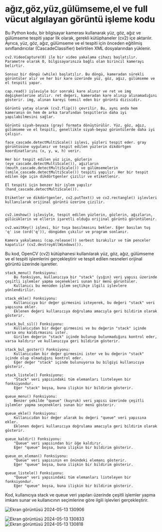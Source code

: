 <h1>ağız,göz,yüz,gülümseme,el ve full vücut algılayan görüntü işleme kodu</h1>


Bu Python kodu, bir bilgisayar kamerası kullanarak yüz, göz, ağız ve gülümseme tespiti yapar 
    İlk olarak, gerekli kütüphaneler (cv2) içe aktarılır. Ayrıca, yüz, göz, ağız, gülümseme ve el tespiti için önceden eğitilmiş sınıflandırıcılar (CascadeClassifier) belirtilen XML dosyalarından yüklenir.

    cv2.VideoCapture(0) ile bir video yakalama cihazı başlatılır. Parametre olarak 0, bilgisayarınıza bağlı olan birincil kamerayı belirtir.

    Sonsuz bir döngü (while) başlatılır. Bu döngü, kameradan sürekli görüntüler alır ve her bir kare üzerinde yüz, göz, ağız, gülümseme ve el tespiti yapar.
 
    cap.read() işleviyle bir sonraki kare alınır ve ret ve img değişkenlerine atılır. ret değeri, kameradan kare alınıp alınamadığını gösterir. img, alınan kareyi temsil eden bir görüntü dizisidir.
 
    Görüntü yatay olarak (cv2.flip()) çevrilir. Bu, aynı anda hem kameranın ön hem de arka tarafından tespitlerin daha iyi yapılabilmesini sağlar.

    Görüntü siyah-beyaza (gray) formata dönüştürülür. Yüz, göz, ağız, gülümseme ve el tespiti, genellikle siyah-beyaz görüntülerde daha iyi çalışır.

    face_cascade.detectMultiScale() işlevi, yüzleri tespit eder. gray görüntüsüne uygulanır ve tespit edilen yüzlerin dikdörtgen koordinatlarını (x, y, w, h) verir.

    Her bir tespit edilen yüz için, gözlerin (eye_cascade.detectMultiScale()), ağızların (mouth_cascade.detectMultiScale()) ve gülümsemelerin (smile_cascade.detectMultiScale()) tespiti yapılır. Her bir tespit edilen öğe için dikdörtgenler çizilir ve etiketlenir.

    El tespiti için benzer bir işlem yapılır (hand_cascade.detectMultiScale()).

    Etiketler ve dikdörtgenler, cv2.putText() ve cv2.rectangle() işlevleri kullanılarak orijinal görüntü üzerine çizilir.
    

    cv2.imshow() işleviyle, tespit edilen yüzlerin, gözlerin, ağızların, gülücüklerin ve ellerin işaretli olduğu orijinal görüntü görüntülenir.

    cv2.waitKey() işlevi, bir tuşa basılmasını bekler. Eğer basılan tuş 'q' ise (ord('q')), döngüden çıkılır ve program sonlanır.

    Kamera yakalaması (cap.release()) serbest bırakılır ve tüm penceler kapatılır (cv2.destroyAllWindows()).

Bu kod, OpenCV (cv2) kütüphanesi kullanılarak yüz, göz, ağız, gülümseme ve el tespiti işlemlerini gerçekleştirir ve tespit edilen nesneleri orijinal görüntü üzerinde işaretler.





    stack_menu() Fonksiyonu:
        Bu fonksiyon, kullanıcıya bir "stack" (yığın) veri yapısı üzerinde çeşitli işlemler yapma seçenekleri sunan bir menü görüntüler.
        Kullanıcı bu menüden işlem seçtikçe ilgili işlevlere yönlendirilir.

    stack_ekle() Fonksiyonu:
        Kullanıcıya bir değer girmesini isteyerek, bu değeri "stack" veri yapısına ekler.
        Eklenen değeri kullanıcıya doğrulama amacıyla geri bildirim olarak gösterir.

    stack_bul_sil() Fonksiyonu:
        Kullanıcıdan bir değer girmesini ve bu değerin "stack" içinde varsa onu kaldırmasını ister.
        Girilen değerin "stack" içinde bulunup bulunmadığını kontrol eder, varsa kaldırır ve kullanıcıya geri bildirim gösterir.

    stack_bul_goster() Fonksiyonu:
        Kullanıcıdan bir değer girmesini ister ve bu değerin "stack" içinde olup olmadığını kontrol eder.
        Eğer değer "stack" içinde bulunuyorsa bu bilgiyi kullanıcıya gösterir.

    stack_listele() Fonksiyonu:
        "Stack" veri yapısındaki tüm elemanları listeleyen bir fonksiyondur.
        Eğer "stack" boşsa, buna ilişkin bir bildirim gösterir.

    queue_menu() Fonksiyonu:
        Benzer şekilde "queue" (kuyruk) veri yapısı üzerinde çeşitli işlemler yapma seçenekleri sunan bir menü gösterir.

    queue_ekle() Fonksiyonu:
        Kullanıcıdan bir değer alarak bu değeri "queue" veri yapısına ekler.
        Eklenen değeri kullanıcıya doğrulama amacıyla geri bildirim olarak gösterir.

    queue_kaldir() Fonksiyonu:
        "Queue" veri yapısından bir öğe kaldırır.
        Eğer "queue" boşsa, buna ilişkin bir bildirim gösterir.

    queue_on_eleman() Fonksiyonu:
        "Queue" veri yapısının en önündeki elemanı gösterir.
        Eğer "queue" boşsa, buna ilişkin bir bildirim gösterir.

    queue_listele() Fonksiyonu:
        "Queue" veri yapısındaki tüm elemanları listeleyen bir fonksiyondur.
        Eğer "queue" boşsa, buna ilişkin bir bildirim gösterir.

Kod, kullanıcıya stack ve queue veri yapıları üzerinde çeşitli işlemler yapma imkanı sunar ve kullanıcının seçimlerine göre ilgili işlevleri gerçekleştirir.

![Ekran görüntüsü 2024-05-13 130906](https://github.com/arazumut/goruntu-isleme-And-Stack-Qeue/assets/150933483/a6d584e5-e37d-48f9-a762-3003d141e075)

![Ekran görüntüsü 2024-05-13 130833](https://github.com/arazumut/goruntu-isleme-And-Stack-Qeue/assets/150933483/c9d395cc-5ffe-4959-8d29-a88fd2f4e97b)
![Ekran görüntüsü 2024-05-13 130818](https://github.com/arazumut/goruntu-isleme-And-Stack-Qeue/assets/150933483/89f3c92c-a465-49f3-9f2b-162b90b8582a)
